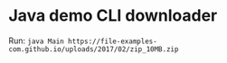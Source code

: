 # Java demo CLI downloader

Run: `java Main https://file-examples-com.github.io/uploads/2017/02/zip_10MB.zip`